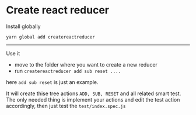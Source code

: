 # Create react reducer

Install globally
```
yarn global add createreactreducer
```

---
Use it  
- move to the folder where you want to create a new reducer  
- run `createreactreducer add sub reset ....`

here `add sub reset` is just an example.  

It will create thise tree actions `ADD, SUB, RESET` and all related smart test.  
The only needed thing is implement your actions and edit the test action accordingly, then just test the `test/index.spec.js`